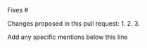 Fixes #

Changes proposed in this pull request:
  1.
  2.
  3.

Add any specific mentions below this line

